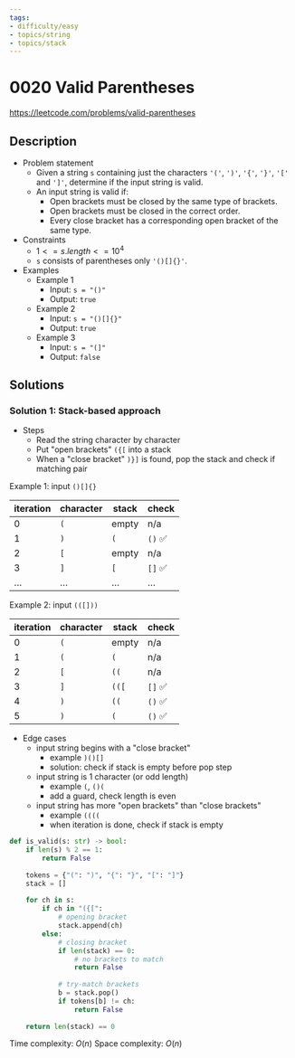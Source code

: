 ```yaml
---
tags:
- difficulty/easy
- topics/string
- topics/stack
---
```


# 0020 Valid Parentheses

<https://leetcode.com/problems/valid-parentheses>

## Description

- Problem statement
    - Given a string `s` containing just the characters `'('`, `')'`, `'{'`, `'}'`, `'['` and `']'`, determine if the input string is valid.
    - An input string is valid if:
        - Open brackets must be closed by the same type of brackets.
        - Open brackets must be closed in the correct order.
        - Every close bracket has a corresponding open bracket of the same type.
- Constraints
    - $1 <= s.length <= 10^4$
    - `s` consists of parentheses only `'()[]{}'`.
- Examples
    - Example 1
        - Input: `s = "()"`
        - Output: `true`
    - Example 2
        - Input: `s = "()[]{}"`
        - Output: `true`
    - Example 3
        - Input: `s = "(]"`
        - Output: `false`

## Solutions

### Solution 1: Stack-based approach

- Steps
    - Read the string character by character
    - Put "open brackets" `({[` into a stack
    - When a "close bracket" `)}]` is found, pop the stack and check if matching pair

Example 1: input `()[]{}`

| iteration | character | stack | check   |
| --------- | --------- | ----- | ------- |
| 0         | `(`       | empty | n/a     |
| 1         | `)`       | `(`   | `()` ✅ |
| 2         | `[`       | empty | n/a     |
| 3         | `]`       | `[`   | `[]` ✅ |
| …         | …         | …     | …       |

Example 2: input `(([]))`

| iteration | character | stack | check   |
| --------- | --------- | ----- | ------- |
| 0         | `(`       | empty | n/a     |
| 1         | `(`       | `(`   | n/a     |
| 2         | `[`       | `((`  | n/a     |
| 3         | `]`       | `(([` | `[]` ✅ |
| 4         | `)`       | `((`  | `()` ✅ |
| 5         | `)`       | `(`   | `()` ✅ |

- Edge cases
    - input string begins with a "close bracket"
        - example `)()[]`
        - solution: check if stack is empty before pop step
    - input string is 1 character (or odd length)
        - example `(`, `()(`
        - add a guard, check length is even
    - input string has more "open brackets" than "close brackets"
        - example `((((`
        - when iteration is done, check if stack is empty

```python
def is_valid(s: str) -> bool:
    if len(s) % 2 == 1:
        return False
        
    tokens = {"(": ")", "{": "}", "[": "]"}
    stack = []
        
    for ch in s:
        if ch in "({[":
            # opening bracket
            stack.append(ch)
        else:
            # closing bracket
            if len(stack) == 0:
                # no brackets to match
                return False
                
            # try-match brackets
            b = stack.pop()
            if tokens[b] != ch:
                return False
                
    return len(stack) == 0
```

Time complexity: $O(n)$
Space complexity: $O(n)$
